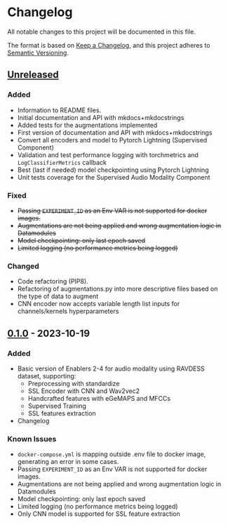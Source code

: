 # Changelog
All notable changes to this project will be documented in this file.

The format is based on [Keep a Changelog](https://keepachangelog.com/en/1.0.0/),
and this project adheres to [Semantic Versioning](https://semver.org/spec/v2.0.0.html).

## [Unreleased]

### Added
- Information to README files.
- Initial documentation and API with mkdocs+mkdocstrings
- Added tests for the augmentations implemented
- First version of documentation and API with mkdocs+mkdocstrings
- Convert all encoders and model to Pytorch Lightning (Supervised Component) 
- Validation and test performance logging with torchmetrics and `LogClassifierMetrics` callback
- Best (last if needed) model checkpointing using Pytorch Lightning
- Unit tests coverage for the Supervised Audio Modality Component

### Fixed
- ~~Passing `EXPERIMENT_ID` as an Env VAR is not supported for docker images.~~
- ~~Augmentations are not being applied and wrong augmentation logic in Datamodules~~
- ~~Model checkpointing: only last epoch saved~~
- ~~Limited logging (no performance metrics being logged)~~

### Changed
- Code refactoring (PIP8).
- Refactoring of augmentations.py into more descriptive files based on the type of data to augment
- CNN encoder now accepts variable length list inputs for channels/kernels hyperparameters

## [0.1.0] - 2023-10-19
### Added
- Basic version of Enablers 2-4 for audio modality using RAVDESS dataset, supporting:
  - Preprocessing with standardize
  - SSL Encoder with CNN and Wav2vec2
  - Handcrafted features with eGeMAPS and MFCCs
  - Supervised Training
  - SSL features extraction
- Changelog

### Known Issues
- `docker-compose.yml` is mapping outside .env file to docker image, generating an error in some cases.
- Passing `EXPERIMENT_ID` as an Env VAR is not supported for docker images.
- Augmentations are not being applied and wrong augmentation logic in Datamodules
- Model checkpointing: only last epoch saved
- Limited logging (no performance metrics being logged)
- Only CNN model is supported for SSL feature extraction

<!-- 
Example of Categories to use in each release

### Added
- Just an example of how to use changelog.

### Changed
- Just an example of how to use changelog.

### Fixed
- Just an example of how to use changelog.

### Removed
- Just an example of how to use changelog.

### Deprecated
- Just an example of how to use changelog. -->


[unreleased]: https://github.com/um-xr2learn-enablers/XR2Learn-Training/compare/v0.1.0...master
[0.1.0]: https://github.com/um-xr2learn-enablers/XR2Learn-Training/releases/tag/v0.1.0

